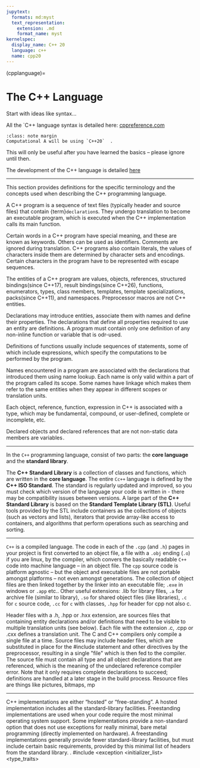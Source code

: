 ```yaml
---
jupytext:
  formats: md:myst
  text_representation:
    extension: .md
    format_name: myst
kernelspec:
  display_name: C++ 20
  language: c++
  name: cpp20
---
```

(cpplanguage)=
#  The C++ Language

Start with ideas like syntax...




All the `C++ language syntax is detailed here: [cppreference.com](https://en.cppreference.com/w/)
```{admonition} Note
:class: note margin
Computational A will be using `C++20`  .
```
This will only be useful after you have learned the basics – please ignore until then.


The development of the C++ language is detailed [here](https://en.cppreference.com/w/cpp/language/history.html)

***

This section provides definitions for the specific terminology and the concepts used when describing the C++ programming language.

A C++ program is a sequence of text files (typically header and source files) that contain {term}`declaration`s. They undergo translation to become an executable program, which is executed when the C++ implementation calls its main function.

Certain words in a C++ program have special meaning, and these are known as keywords. Others can be used as identifiers. Comments are ignored during translation. C++ programs also contain literals, the values of characters inside them are determined by character sets and encodings. Certain characters in the program have to be represented with escape sequences.

The entities of a C++ program are values, objects, references, structured bindings(since C++17), result bindings(since C++26), functions, enumerators, types, class members, templates, template specializations, packs(since C++11), and namespaces. Preprocessor macros are not C++ entities.

Declarations may introduce entities, associate them with names and define their properties. The declarations that define all properties required to use an entity are definitions. A program must contain only one definition of any non-inline function or variable that is odr-used.

Definitions of functions usually include sequences of statements, some of which include expressions, which specify the computations to be performed by the program.

Names encountered in a program are associated with the declarations that introduced them using name lookup. Each name is only valid within a part of the program called its scope. Some names have linkage which makes them refer to the same entities when they appear in different scopes or translation units.

Each object, reference, function, expression in C++ is associated with a type, which may be fundamental, compound, or user-defined, complete or incomplete, etc.

Declared objects and declared references that are not non-static data members are variables ﻿.


***


In the `C++` programming language, consist of two parts: the **core language** and the **standard library**.

The **C++ Standard Library** is a collection of classes and functions, which are written in the **core language**.
The entire `Cc++` language is defined by the **C++ ISO Standard**. 
The standard is regularly updated and improved, so you must check which version of the language your code is written in - there may be compatibility issues between versions.
A large part of the **C++ Standard Library** is based on the **Standard Template Library (STL)**. Useful tools provided by the STL include containers as the collections of objects (such as vectors and lists), iterators that provide array-like access to containers, and algorithms that perform operations such as searching and sorting.

***

`C++` is a compiled language. 
The code in each of the `.cpp` (and `.h`) pages in your project is first converted to an object file, a file with a `.obj` ending (`.o`) if you are linux, by the compiler, which convers the basically readable `C++` code into machine language – in an object file.
The `cpp` source code is platform agnostic – but the object and executable files are not portable amongst platforms – not even amongst generations.
The collection of object files are then linked together by the linker into an executable file;  `.exe` in windows or `.app` etc.. 
Other useful extensions: .lib for library files,  `.a` for archive file (similar to library), `.so` for shared object files (like libraries), `.c` for `c` source code,  `.cc` for `c` with classes,  `.hpp` for header for cpp not also c.

Header files with a .h, .hpp or .hxx extension,  are sources files that containing entity declarations and/or definitions that need to be visible to multiple translation units (see below). 
Each file with the extension .c, .cpp or .cxx defines a translation unit. 
The C and C++ compilers only compile a single file at a time. 
Source files may include header files, which are substituted in place for the #include statement and other directives by the preprocessor, resulting in a single "file" which is then fed to the compiler. 
The source file must contain all type and all object declarations that are referenced, which is the meaning of the undeclared reference compiler error. 
Note that it only requires complete declarations to succeed; definitions are handled at a later stage in the build process.
Resource files are things like pictures, bitmaps, mp

***
C++ implementations are either “hosted” or “free-standing”.
A hosted implementation includes all the standard-library facilities.
Freestanding implementations are used when your code require the most minimal operating system support. Some implementations provide a non-standard option that does not use exceptions for really minimal, bare metal programming (directly implemented on hardware). 
A freestanding implementations generally provide fewer standard-library facilities, but must include certain basic requirements, provided by this minimal list of headers from the standard library. .
#include <cstddef> <cfloat> <limits> <climits> <cstdint> <cstdlib> <new> <typeinfo> <exception <initializer_list> <cstdalign> <cstdarg> <cstdbool> <type_traits> <atomic>

